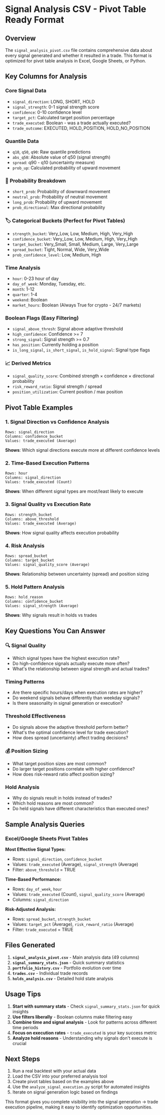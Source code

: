 # Signal Analysis CSV - Pivot Table Ready Format

## Overview

The `signal_analysis_pivot.csv` file contains comprehensive data about every signal generated and whether it resulted in a trade. This format is optimized for pivot table analysis in Excel, Google Sheets, or Python.

## Key Columns for Analysis

### **Core Signal Data**
- `signal_direction`: LONG, SHORT, HOLD
- `signal_strength`: 0-1 signal strength score
- `confidence`: 0-10 confidence level
- `target_pct`: Calculated target position percentage
- `trade_executed`: Boolean - was a trade actually executed?
- `trade_outcome`: EXECUTED, HOLD_POSITION, HOLD_NO_POSITION

### **Quantile Data**
- `q10`, `q50`, `q90`: Raw quantile predictions
- `abs_q50`: Absolute value of q50 (signal strength)
- `spread`: q90 - q10 (uncertainty measure)
- `prob_up`: Calculated probability of upward movement

### 🎲 **Probability Breakdown**
- `short_prob`: Probability of downward movement
- `neutral_prob`: Probability of neutral movement  
- `long_prob`: Probability of upward movement
- `prob_directional`: Max directional probability

### 🏷️ **Categorical Buckets (Perfect for Pivot Tables)**
- `strength_bucket`: Very_Low, Low, Medium, High, Very_High
- `confidence_bucket`: Very_Low, Low, Medium, High, Very_High
- `target_bucket`: Very_Small, Small, Medium, Large, Very_Large
- `spread_bucket`: Tight, Normal, Wide, Very_Wide
- `prob_confidence_level`: Low, Medium, High

### **Time Analysis**
- `hour`: 0-23 hour of day
- `day_of_week`: Monday, Tuesday, etc.
- `month`: 1-12
- `quarter`: 1-4
- `weekend`: Boolean
- `market_hours`: Boolean (Always True for crypto - 24/7 markets)

### **Boolean Flags (Easy Filtering)**
- `signal_above_thresh`: Signal above adaptive threshold
- `high_confidence`: Confidence >= 7
- `strong_signal`: Signal strength >= 0.7
- `has_position`: Currently holding a position
- `is_long_signal`, `is_short_signal`, `is_hold_signal`: Signal type flags

### 📈 **Derived Metrics**
- `signal_quality_score`: Combined strength × confidence × directional probability
- `risk_reward_ratio`: Signal strength / spread
- `position_utilization`: Current position / max position

## Pivot Table Examples

### 1. **Signal Direction vs Confidence Analysis**
```
Rows: signal_direction
Columns: confidence_bucket  
Values: trade_executed (Average)
```
**Shows**: Which signal directions execute more at different confidence levels

### 2. **Time-Based Execution Patterns**
```
Rows: hour
Columns: signal_direction
Values: trade_executed (Count)
```
**Shows**: When different signal types are most/least likely to execute

### 3. **Signal Quality vs Execution Rate**
```
Rows: strength_bucket
Columns: above_threshold
Values: trade_executed (Average)
```
**Shows**: How signal quality affects execution probability

### 4. **Risk Analysis**
```
Rows: spread_bucket
Columns: target_bucket
Values: signal_quality_score (Average)
```
**Shows**: Relationship between uncertainty (spread) and position sizing

### 5. **Hold Pattern Analysis**
```
Rows: hold_reason
Columns: confidence_bucket
Values: signal_strength (Average)
```
**Shows**: Why signals result in holds vs trades

## Key Questions You Can Answer

### 🔍 **Signal Quality**
- Which signal types have the highest execution rate?
- Do high-confidence signals actually execute more often?
- What's the relationship between signal strength and actual trades?

### **Timing Patterns**
- Are there specific hours/days when execution rates are higher?
- Do weekend signals behave differently than weekday signals?
- Is there seasonality in signal generation or execution?

### **Threshold Effectiveness**
- Do signals above the adaptive threshold perform better?
- What's the optimal confidence level for trade execution?
- How does spread (uncertainty) affect trading decisions?

### 💰 **Position Sizing**
- What target position sizes are most common?
- Do larger target positions correlate with higher confidence?
- How does risk-reward ratio affect position sizing?

### **Hold Analysis**
- Why do signals result in holds instead of trades?
- Which hold reasons are most common?
- Do held signals have different characteristics than executed ones?

## Sample Analysis Queries

### Excel/Google Sheets Pivot Tables

**Most Effective Signal Types:**
- Rows: `signal_direction`, `confidence_bucket`
- Values: `trade_executed` (Average), `signal_strength` (Average)
- Filter: `above_threshold` = TRUE

**Time-Based Performance:**
- Rows: `day_of_week`, `hour`  
- Values: `trade_executed` (Count), `signal_quality_score` (Average)
- Columns: `signal_direction`

**Risk-Adjusted Analysis:**
- Rows: `spread_bucket`, `strength_bucket`
- Values: `target_pct` (Average), `risk_reward_ratio` (Average)
- Filter: `trade_executed` = TRUE

## Files Generated

1. **`signal_analysis_pivot.csv`** - Main analysis data (49 columns)
2. **`signal_summary_stats.json`** - Quick summary statistics
3. **`portfolio_history.csv`** - Portfolio evolution over time
4. **`trades.csv`** - Individual trade records
5. **`holds_analysis.csv`** - Detailed hold state analysis

## Usage Tips

1. **Start with summary stats** - Check `signal_summary_stats.json` for quick insights
2. **Use filters liberally** - Boolean columns make filtering easy
3. **Combine time and signal analysis** - Look for patterns across different time periods
4. **Focus on execution rates** - `trade_executed` is your key success metric
5. **Analyze hold reasons** - Understanding why signals don't execute is crucial

## Next Steps

1. Run a real backtest with your actual data
2. Load the CSV into your preferred analysis tool
3. Create pivot tables based on the examples above
4. Use the `analyze_signal_execution.py` script for automated insights
5. Iterate on signal generation logic based on findings

This format gives you complete visibility into the signal generation → trade execution pipeline, making it easy to identify optimization opportunities.